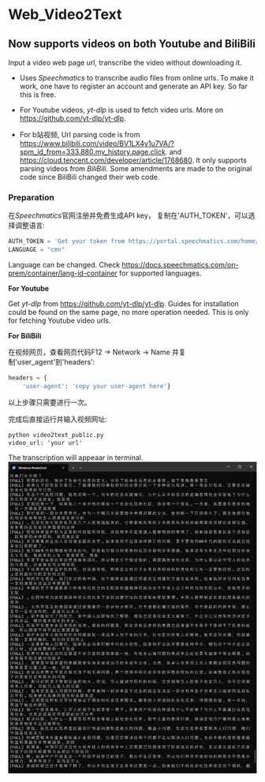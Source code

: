 # Web_Video2Text
## Now supports videos on both Youtube and BiliBili 
Input a video web page url, transcribe the video without downloading it.

* Uses *Speechmatics* to transcribe audio files from online urls. To make it work, one have to register an account and generate an API key. So far this is free. 

* For Youtube videos, *yt-dlp* is used to fetch video urls. More on https://github.com/yt-dlp/yt-dlp. 

* For b站视频, Url parsing code is from https://www.bilibili.com/video/BV1LX4y1u7VA/?spm_id_from=333.880.my_history.page.click. and https://cloud.tencent.com/developer/article/1768680.
It only supports parsing videos from *BiliBili*. Some amendments are made to the original code since BiliBili changed their web code. 

### Preparation
在*Speechmatics*官网注册并免费生成API key， 复制在'AUTH_TOKEN'，可以选择调整语言:
```python
AUTH_TOKEN = 'Get your token from https://portal.speechmatics.com/home/'
LANGUAGE = "cmn"
```
Language can be changed. Check https://docs.speechmatics.com/on-prem/container/lang-id-container for supported languages. 

**For Youtube**

Get *yt-dlp* from https://github.com/yt-dlp/yt-dlp. Guides for installation could be found on the same page, no more operation needed.
This is only for fetching Youtube video urls. 

**For BiliBili**

在视频网页，查看网页代码F12 -> Network -> Name 并复制'user_agent'到'headers':
```python
headers = {
    'user-agent': 'copy your user-agent here'}
```
以上步骤只需要进行一次。

完成后直接运行并输入视频网址:
```
python video2text_public.py
video_url: 'your url'
```

The transcription will appeaar in terminal.
![output](img/output.png)
